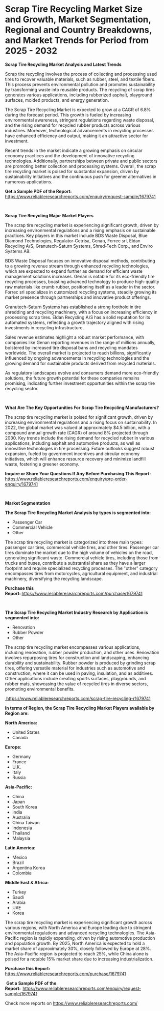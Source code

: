 <p><h1>Scrap Tire Recycling Market Size and Growth, Market Segmentation, Regional and Country Breakdowns, and Market Trends for Period from 2025 -  2032</h1></p><p><strong>Scrap Tire Recycling Market Analysis and Latest Trends</strong></p>
<p><p>Scrap tire recycling involves the process of collecting and processing used tires to recover valuable materials, such as rubber, steel, and textile fibers. This process prevents environmental pollution and promotes sustainability by transforming waste into reusable products. The recycling of scrap tires generates various applications, including rubberized asphalt, playground surfaces, molded products, and energy generation.</p><p>The Scrap Tire Recycling Market is expected to grow at a CAGR of 6.8% during the forecast period. This growth is fueled by increasing environmental awareness, stringent regulations regarding waste disposal, and the rising demand for recycled rubber products across various industries. Moreover, technological advancements in recycling processes have enhanced efficiency and output, making it an attractive sector for investment. </p><p>Recent trends in the market indicate a growing emphasis on circular economy practices and the development of innovative recycling technologies. Additionally, partnerships between private and public sectors are promoting better collection and processing systems. Overall, the scrap tire recycling market is poised for substantial expansion, driven by sustainability initiatives and the continuous push for greener alternatives in numerous applications.</p></p>
<p><strong>Get a Sample PDF of the Report:&nbsp;</strong> <a href="https://www.reliableresearchreports.com/enquiry/request-sample/1679741?utm_campaign=1558&utm_medium=2&utm_source=Github&utm_content=ia&utm_term=25032025&utm_id=scrap-tire-recycling">https://www.reliableresearchreports.com/enquiry/request-sample/1679741</a></p>
<p>&nbsp;</p>
<p><strong>Scrap Tire Recycling Major Market Players</strong></p>
<p><p>The scrap tire recycling market is experiencing significant growth, driven by increasing environmental regulations and a rising emphasis on sustainable practices. Key players in this market include BDS Waste Disposal, Blue Diamond Technologies, Regulator-Cetrisa, Genan, Forrec srl, Eldan Recycling A/S, Granutech-Saturn Systems, Shred-Tech Corp., and Enviro Systems AB.</p><p>BDS Waste Disposal focuses on innovative disposal methods, contributing to a growing revenue stream through enhanced recycling technologies, which are expected to expand further as demand for efficient waste management solutions increases. Genan is notable for its eco-friendly tire recycling processes, boasting advanced technology to produce high-quality raw materials like crumb rubber, positioning itself as a leader in the sector. Forrec srl specializes in customized recycling systems, steadily growing its market presence through partnerships and innovative product offerings.</p><p>Granutech-Saturn Systems has established a strong foothold in tire shredding and recycling machinery, with a focus on increasing efficiency in processing scrap tires. Eldan Recycling A/S has a solid reputation for its automated systems, reflecting a growth trajectory aligned with rising investments in recycling infrastructure.</p><p>Sales revenue estimates highlight a robust market performance, with companies like Genan reporting revenues in the range of millions annually, bolstered by increased tire disposal bans and recycling mandates worldwide. The overall market is projected to reach billions, significantly influenced by ongoing advancements in recycling technologies and the growing demand for sustainable products derived from recycled materials.</p><p>As regulatory landscapes evolve and consumers demand more eco-friendly solutions, the future growth potential for these companies remains promising, indicating further investment opportunities within the scrap tire recycling sector.</p></p>
<p>&nbsp;</p>
<p><strong>What Are The Key Opportunities For Scrap Tire Recycling Manufacturers?</strong></p>
<p><p>The scrap tire recycling market is poised for significant growth, driven by increasing environmental regulations and a rising focus on sustainability. In 2022, the global market was valued at approximately $4.5 billion, with a compound annual growth rate (CAGR) of around 8% projected through 2030. Key trends include the rising demand for recycled rubber in various applications, including asphalt and automotive products, as well as innovative technologies in tire processing. Future outlooks suggest robust expansion, fueled by government incentives and circular economy initiatives, which will enhance resource recovery and minimize landfill waste, fostering a greener economy.</p></p>
<p><strong>Inquire or Share Your Questions If Any Before Purchasing This Report:</strong> <a href="https://www.reliableresearchreports.com/enquiry/pre-order-enquiry/1679741?utm_campaign=1558&utm_medium=2&utm_source=Github&utm_content=ia&utm_term=25032025&utm_id=scrap-tire-recycling">https://www.reliableresearchreports.com/enquiry/pre-order-enquiry/1679741</a></p>
<p>&nbsp;</p>
<p><strong>Market Segmentation</strong></p>
<p><strong>The Scrap Tire Recycling Market Analysis by types is segmented into:</strong></p>
<p><ul><li>Passenger Car</li><li>Commercial Vehicle</li><li>Other</li></ul></p>
<p><p>The scrap tire recycling market is categorized into three main types: passenger car tires, commercial vehicle tires, and other tires. Passenger car tires dominate the market due to the high volume of vehicles on the road, generating significant waste. Commercial vehicle tires, including those from trucks and buses, contribute a substantial share as they have a larger footprint and require specialized recycling processes. The "other" category encompasses tires from motorcycles, agricultural equipment, and industrial machinery, diversifying the recycling landscape.</p></p>
<p><strong>Purchase this Report:&nbsp;</strong><a href="https://www.reliableresearchreports.com/purchase/1679741?utm_campaign=1558&utm_medium=2&utm_source=Github&utm_content=ia&utm_term=25032025&utm_id=scrap-tire-recycling">https://www.reliableresearchreports.com/purchase/1679741</a></p>
<p>&nbsp;</p>
<p><strong>The Scrap Tire Recycling Market Industry Research by Application is segmented into:</strong></p>
<p><ul><li>Renovation</li><li>Rubber Powder</li><li>Other</li></ul></p>
<p><p>The scrap tire recycling market encompasses various applications, including renovation, rubber powder production, and other uses. Renovation involves repurposing tires for construction and landscaping, enhancing durability and sustainability. Rubber powder is produced by grinding scrap tires, offering versatile material for industries such as automotive and construction, where it can be used in paving, insulation, and as additives. Other applications include creating sports surfaces, playgrounds, and rubber mats, showcasing the value of recycled tires in diverse sectors, promoting environmental benefits.</p></p>
<p><a href="https://www.reliableresearchreports.com/scrap-tire-recycling-r1679741?utm_campaign=1558&utm_medium=2&utm_source=Github&utm_content=ia&utm_term=25032025&utm_id=scrap-tire-recycling">&nbsp;https://www.reliableresearchreports.com/scrap-tire-recycling-r1679741</a></p>
<p><strong>In terms of Region, the Scrap Tire Recycling Market Players available by Region are:</strong></p>
<p>
    <p> <strong> North America: </strong>
        <ul>
            <li>United States</li>
            <li>Canada</li>
        </ul>
        </p> 
    <p> <strong> Europe: </strong>
        <ul>
            <li>Germany</li>
            <li>France</li>
            <li>U.K.</li>
            <li>Italy</li>
            <li>Russia</li>
        </ul>
        </p> 
    <p> <strong> Asia-Pacific: </strong>
        <ul>
            <li>China</li>
            <li>Japan</li>
            <li>South Korea</li>
            <li>India</li>
            <li>Australia</li>
            <li>China Taiwan</li>
            <li>Indonesia</li>
            <li>Thailand</li>
            <li>Malaysia</li>
        </ul>
        </p> 
    <p> <strong> Latin America: </strong>
        <ul>
            <li>Mexico</li>
            <li>Brazil</li>
            <li>Argentina Korea</li>
            <li>Colombia</li>
        </ul>
        </p> 
    <p> <strong> Middle East & Africa: </strong>
        <ul>
            <li>Turkey</li>
            <li>Saudi</li>
            <li>Arabia</li>
            <li>UAE</li>
            <li>Korea</li>
        </ul>
    </p>
    </p>
<p><p>The scrap tire recycling market is experiencing significant growth across various regions, with North America and Europe leading due to stringent environmental regulations and advanced recycling technologies. The Asia-Pacific region is rapidly expanding, driven by rising automotive production and population growth. By 2025, North America is expected to hold a market share of approximately 30%, closely followed by Europe at 28%. The Asia-Pacific region is projected to reach 25%, while China alone is poised for a notable 15% market share due to increasing industrialization.</p></p>
<p><strong>Purchase this Report: </strong><a href="https://www.reliableresearchreports.com/purchase/1679741?utm_campaign=1558&utm_medium=2&utm_source=Github&utm_content=ia&utm_term=25032025&utm_id=scrap-tire-recycling">https://www.reliableresearchreports.com/purchase/1679741</a></p>
<p>&nbsp;<strong>Get a Sample PDF of the Report:&nbsp;&nbsp;</strong><a href="https://www.reliableresearchreports.com/enquiry/request-sample/1679741?utm_campaign=1558&utm_medium=2&utm_source=Github&utm_content=ia&utm_term=25032025&utm_id=scrap-tire-recycling">https://www.reliableresearchreports.com/enquiry/request-sample/1679741</a></p>
<p><strong></strong></p>
<p>Check more reports on <a href="https://www.reliableresearchreports.com/?utm_campaign=1558&utm_medium=2&utm_source=Github&utm_content=ia&utm_term=25032025&utm_id=scrap-tire-recycling">https://www.reliableresearchreports.com/</a></p>